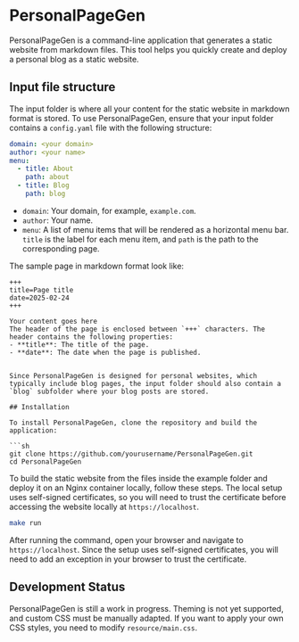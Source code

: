 # PersonalPageGen

PersonalPageGen is a command-line application that generates a static website from markdown files. This tool helps you quickly create and deploy a personal blog as a static website.

## Input file structure


The input folder is where all your content for the static website in markdown format is stored. To use PersonalPageGen, ensure that your input folder contains a `config.yaml` file with the following structure:
```yaml
domain: <your domain>
author: <your name>
menu:
  - title: About
    path: about
  - title: Blog
    path: blog
```
- `domain`: Your domain, for example, `example.com`.
- `author`: Your name.
- `menu`: A list of menu items that will be rendered as a horizontal menu bar. `title` is the label for each menu item, and `path` is the path to the corresponding page.

The sample page in markdown format look like:
```
+++
title=Page title
date=2025-02-24
+++

Your content goes here
The header of the page is enclosed between `+++` characters. The header contains the following properties:
- **title**: The title of the page.
- **date**: The date when the page is published.


Since PersonalPageGen is designed for personal websites, which typically include blog pages, the input folder should also contain a `blog` subfolder where your blog posts are stored.

## Installation

To install PersonalPageGen, clone the repository and build the application:

```sh
git clone https://github.com/yourusername/PersonalPageGen.git
cd PersonalPageGen
```
To build the static website from the files inside the example folder and deploy it on an Nginx container locally, follow these steps. The local setup uses self-signed certificates, so you will need to trust the certificate before accessing the website locally at `https://localhost`.

```sh
make run
```

After running the command, open your browser and navigate to `https://localhost`. Since the setup uses self-signed certificates, you will need to add an exception in your browser to trust the certificate.

## Development Status

PersonalPageGen is still a work in progress. Theming is not yet supported, and custom CSS must be manually adapted. If you want to apply your own CSS styles, you need to modify `resource/main.css`.

